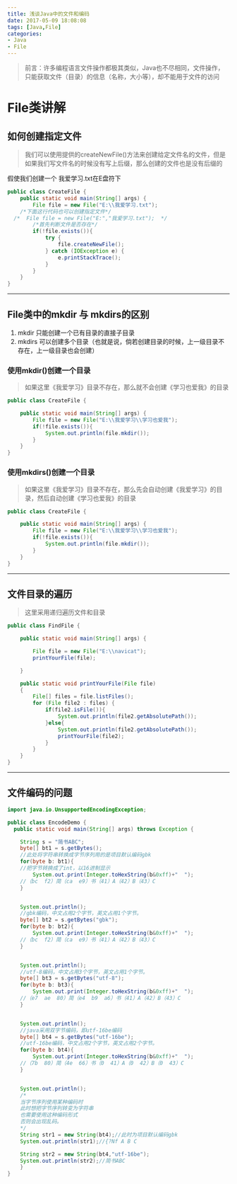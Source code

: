 ```yaml
---
title: 浅谈Java中的文件和编码
date: 2017-05-09 18:08:08
tags: [Java,File]
categories:
- Java
- File
---
```


>前言：许多编程语言文件操作都极其类似，Java也不尽相同，文件操作，只能获取文件（目录）的信息（名称，大小等），却不能用于文件的访问

# File类讲解

## 如何创建指定文件
> 我们可以使用提供的createNewFile()方法来创建给定文件名的文件，但是如果我们写文件名的时候没有写上后缀，那么创建的文件也是没有后缀的

假使我们创建一个 我爱学习.txt在E盘符下

```Java
public class CreateFile {
	public static void main(String[] args) {
		File file = new File("E:\\我爱学习.txt");
    /*下面这行代码也可以创建指定文件*/
  /*  File file = new File("E:","我爱学习.txt");  */
		/*首先判断文件是否存在*/
		if(!file.exists()){
			try {
				file.createNewFile();
			} catch (IOException e) {
				e.printStackTrace();
			}
		}
	}
}
```
<!--more-->
----------

## File类中的mkdir 与 mkdirs的区别
1. mkdir 只能创建一个已有目录的直接子目录
2. mkdirs 可以创建多个目录（也就是说，倘若创建目录的时候，上一级目录不存在，上一级目录也会创建）

### 使用mkdir()创建一个目录
> 如果这里《我爱学习》目录不存在，那么就不会创建《学习也爱我》的目录

```Java
public class CreateFile {

	public static void main(String[] args) {
		File file = new File("E:\\我爱学习\\学习也爱我");
		if(!file.exists()){
			System.out.println(file.mkdir());
		}
	}
}
```
### 使用mkdirs()创建一个目录
> 如果这里《我爱学习》目录不存在，那么先会自动创建《我爱学习》的目录，然后自动创建《学习也爱我》的目录
```Java
public class CreateFile {

	public static void main(String[] args) {
		File file = new File("E:\\我爱学习\\学习也爱我");
		if(!file.exists()){
			System.out.println(file.mkdir());
		}
	}
}
```
----------


## 文件目录的遍历
> 这里采用递归遍历文件和目录

```Java
public class FindFile {

	public static void main(String[] args) {

		File file = new File("E:\\navicat");
		printYourFile(file);

	}

	public static void printYourFile(File file)
	{
		File[] files = file.listFiles();
		for (File file2 : files) {
			if(file2.isFile()){
				System.out.println(file2.getAbsolutePath());
			}else{
				System.out.println(file2.getAbsolutePath());
				printYourFile(file2);
			}
		}
	}
}
```
----------
## 文件编码的问题

```Java
import java.io.UnsupportedEncodingException;

public class EncodeDemo {
  public static void main(String[] args) throws Exception {    

    String s = "简书ABC";
    byte[] bt1 = s.getBytes();
    //此处将字符串转换成字节序列用的是项目默认编码gbk
    for(byte b: bt1){
    //把字节转换成了int，以16进制显示
        System.out.print(Integer.toHexString(b&0xff)+"  ");
    //（bc  f2）简（ca  e9）书（41）A（42）B（43）C
    }


    System.out.println();
    //gbk编码，中文占用2个字节，英文占用1个字节。
    byte[] bt2 = s.getBytes("gbk");
    for(byte b: bt2){
        System.out.print(Integer.toHexString(b&0xff)+"  ");
    //（bc  f2）简（ca  e9）书（41）A（42）B（43）C
    }


    System.out.println();
    //utf-8编码，中文占用3个字节，英文占用1个字节。
    byte[] bt3 = s.getBytes("utf-8");
    for(byte b: bt3){
        System.out.print(Integer.toHexString(b&0xff)+"  ");
    //（e7  ae  80）简（e4  b9  a6）书（41）A（42）B（43）C        
    }


    System.out.println();
    //java采用双字节编码，即utf-16be编码
    byte[] bt4 = s.getBytes("utf-16be");
    //utf-16be编码，中文占用2个字节，英文占用2个字节。
    for(byte b: bt4){
        System.out.print(Integer.toHexString(b&0xff)+"  ");
    //（7b  80）简（4e  66）书（0  41）A（0  42）B（0  43）C
    }


    System.out.println();
    /*
    当字节序列使用某种编码时
    此时想把字节序列转变为字符串
    也需要使用这种编码形式
    否则会出现乱码。
    */
    String str1 = new String(bt4);//此时为项目默认编码gbk
    System.out.println(str1);//{?Nf A B C

    String str2 = new String(bt4,"utf-16be");
    System.out.println(str2);//简书ABC
    }    
}
```

